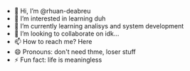 - 👋 Hi, I’m @rhuan-deabreu
- 👀 I’m interested in learning duh
- 🌱 I’m currently learning analisys and system development
- 💞️ I’m looking to collaborate on idk...
- 📫 How to reach me? Here
- 😄 Pronouns: don't need thme, loser stuff
- ⚡ Fun fact: life is meaningless

<!---
rhuan-deabreu/rhuan-deabreu is a ✨ special ✨ repository because its `README.md` (this file) appears on your GitHub profile.
You can click the Preview link to take a look at your changes.
--->
